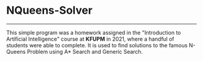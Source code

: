 # NQueens-Solver
___
This simple program was a homework assigned in the "Introduction to Artificial Intelligence" course at **KFUPM** in 2021, where a handful of students were able to complete. It is used to find solutions to the famous N-Queens Problem using A* Search and Generic Search.  
